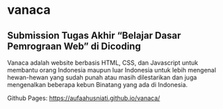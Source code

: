<h1>vanaca</h1>
<h2>Submission Tugas Akhir “Belajar Dasar Pemrograan Web” di Dicoding</h2>

Vanaca adalah website berbasis HTML, CSS, dan Javascript untuk membantu orang Indonesia maupun luar Indonesia untuk lebih mengenal hewan-hewan yang sudah punah atau masih dilestarikan dan juga mengenalkan beberapa kebun Binatang yang ada di Indonesia.

Github Pages: https://aufaahusniati.github.io/vanaca/
